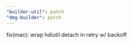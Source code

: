```yaml
---
"builder-util": patch
"dmg-builder": patch
---
```


fix(mac): wrap hdiutil detach in retry w/ backoff
